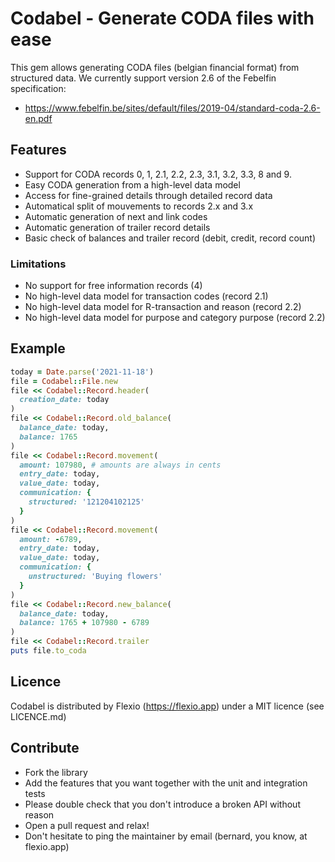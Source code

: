 # Codabel - Generate CODA files with ease

This gem allows generating CODA files (belgian financial format) from structured
data. We currently support version 2.6 of the Febelfin specification:

- https://www.febelfin.be/sites/default/files/2019-04/standard-coda-2.6-en.pdf

## Features

* Support for CODA records 0, 1, 2.1, 2.2, 2.3, 3.1, 3.2, 3.3, 8 and 9.
* Easy CODA generation from a high-level data model
* Access for fine-grained details through detailed record data
* Automatical split of mouvements to records 2.x and 3.x
* Automatic generation of next and link codes
* Automatic generation of trailer record details
* Basic check of balances and trailer record (debit, credit, record count)

### Limitations

* No support for free information records (4)
* No high-level data model for transaction codes (record 2.1)
* No high-level data model for R-transaction and reason (record 2.2)
* No high-level data model for purpose and category purpose (record 2.2)

## Example

```ruby
today = Date.parse('2021-11-18')
file = Codabel::File.new
file << Codabel::Record.header(
  creation_date: today
)
file << Codabel::Record.old_balance(
  balance_date: today,
  balance: 1765
)
file << Codabel::Record.movement(
  amount: 107980, # amounts are always in cents
  entry_date: today,
  value_date: today,
  communication: {
    structured: '121204102125'
  }
)
file << Codabel::Record.movement(
  amount: -6789,
  entry_date: today,
  value_date: today,
  communication: {
    unstructured: 'Buying flowers'
  }
)
file << Codabel::Record.new_balance(
  balance_date: today,
  balance: 1765 + 107980 - 6789
)
file << Codabel::Record.trailer
puts file.to_coda
```

## Licence

Codabel is distributed by Flexio (https://flexio.app) under a MIT licence
(see LICENCE.md)

## Contribute

* Fork the library
* Add the features that you want together with the unit and integration tests
* Please double check that you don't introduce a broken API without reason
* Open a pull request and relax!
* Don't hesitate to ping the maintainer by email (bernard, you know, at flexio.app)
